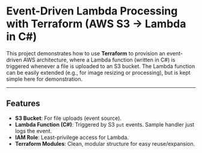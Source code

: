 # Event-Driven Lambda Processing with Terraform (AWS S3 → Lambda in C#)

This project demonstrates how to use **Terraform** to provision an event-driven AWS architecture, where a Lambda function (written in C#) is triggered whenever a file is uploaded to an S3 bucket. The Lambda function can be easily extended (e.g., for image resizing or processing), but is kept simple here for demonstration.

---

## Features

- **S3 Bucket**: For file uploads (event source).
- **Lambda Function (C#)**: Triggered by S3 `put` events. Sample handler just logs the event.
- **IAM Role**: Least-privilege access for Lambda.
- **Terraform Modules**: Clean, modular structure for easy reuse/expansion.